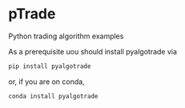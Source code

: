 # pTrade
Python trading algorithm examples


As a prerequisite uou should install pyalgotrade via 
```python
pip install pyalgotrade
```
or, if you are on conda,
```python
conda install pyalgotrade
```
